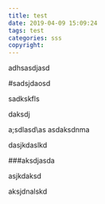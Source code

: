 ```yaml
---
title: test
date: 2019-04-09 15:09:24
tags: test
categories: sss
copyright:
---
```


adhsasdjasd

#sadsjdaosd


sadkskfls


daksdj
<!-- more -->

a;sdlasd\as
asdaksdnma



dasjkdaslkd

###aksdjasda

asjkdaksd


aksjdnalskd
